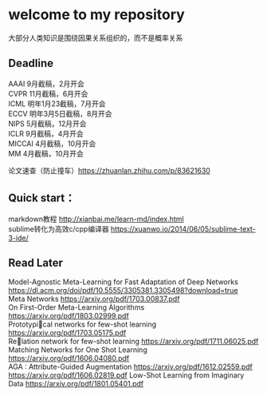# welcome to my repository

大部分人类知识是围绕因果关系组织的，而不是概率关系

## Deadline 

AAAI 9月截稿，2月开会  
CVPR 11月截稿，6月开会  
ICML 明年1月23截稿，7月开会   
ECCV 明年3月5日截稿，8月开会   
NIPS 5月截稿，12月开会   
ICLR 9月截稿，4月开会   
MICCAI 4月截稿，10月开会  
MM 4月截稿，10月开会  

论文速查（防止撞车）https://zhuanlan.zhihu.com/p/83621630  
 
## Quick start：

markdown教程 http://xianbai.me/learn-md/index.html  
sublime转化为高效c/cpp编译器 https://xuanwo.io/2014/06/05/sublime-text-3-ide/


## Read Later

Model-Agnostic Meta-Learning for Fast Adaptation of Deep Networks https://dl.acm.org/doi/pdf/10.5555/3305381.3305498?download=true  
Meta Networks https://arxiv.org/pdf/1703.00837.pdf   
On First-Order Meta-Learning Algorithms https://arxiv.org/pdf/1803.02999.pdf     
Prototypical networks for few-shot learning https://arxiv.org/pdf/1703.05175.pdf  
Relation network for few-shot learning https://arxiv.org/pdf/1711.06025.pdf   
Matching Networks for One Shot Learning https://arxiv.org/pdf/1606.04080.pdf  
AGA : Attribute-Guided Augmentation https://arxiv.org/pdf/1612.02559.pdf  
 https://arxiv.org/pdf/1606.02819.pdf
Low-Shot Learning from Imaginary Data https://arxiv.org/pdf/1801.05401.pdf
